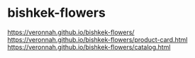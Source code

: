 # bishkek-flowers
https://veronnah.github.io/bishkek-flowers/
<br>
https://veronnah.github.io/bishkek-flowers/product-card.html
https://veronnah.github.io/bishkek-flowers/catalog.html
